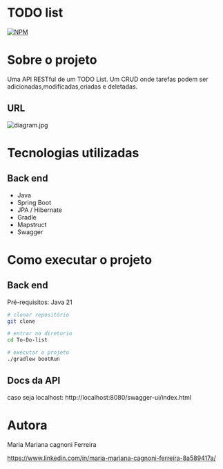 # TODO list
[![NPM](https://img.shields.io/npm/l/react)](https://github.com/neliocursos/exemplo-readme/blob/main/LICENSE)

# Sobre o projeto

Uma API RESTful de um TODO List.
Um CRUD onde  tarefas podem ser adicionadas,modificadas,criadas e deletadas.


## URL
![diagram.jpg](..%2F..%2FDownloads%2Fdiagram.jpg)
# Tecnologias utilizadas
## Back end
- Java
- Spring Boot
- JPA / Hibernate
- Gradle
- Mapstruct
- Swagger

# Como executar o projeto

## Back end
Pré-requisitos: Java 21

```bash
# clonar repositório
git clone

# entrar no diretorio
cd To-Do-list

# executar o projeto
./gradlew bootRun

```
## Docs da API
caso seja localhost:
http://localhost:8080/swagger-ui/index.html


# Autora

Maria Mariana cagnoni Ferreira

https://www.linkedin.com/in/maria-mariana-cagnoni-ferreira-8a589417a/